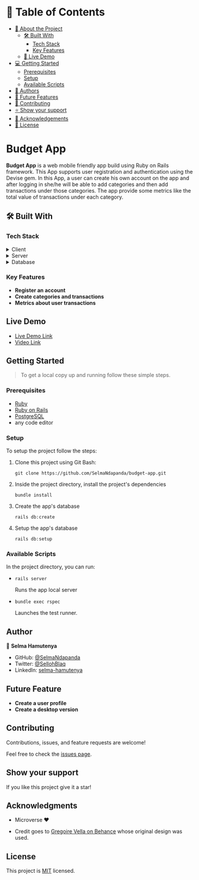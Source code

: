 # 📗 Table of Contents

- [📖 About the Project](#[project])
  - [🛠 Built With](#built-with)
    - [Tech Stack](#tech-stack)
    - [Key Features](#key-features)
  - [🚀 Live Demo](#live-demo)
- [💻 Getting Started](#getting-started)
  - [Prerequisites](#prerequisites)
  - [Setup](#setup)
  - [Available Scripts](#available-scripts)
- [👥 Authors](#author)
- [🔭 Future Features](#future-features)
- [🤝 Contributing](#contributing)
- [⭐️ Show your support](#support)
- [🙏 Acknowledgements](#acknowledgments)
- [📝 License](#license)


# Budget App


**Budget App** is a web mobile friendly app build using Ruby on Rails framework. This App supports user registration and authentication using the Devise gem. In this App, a user can create his own account on the app and after logging in she/he will be able to add categories and then add transactions under those categories. The app provide some metrics like the total value of transactions under each category.

## 🛠 Built With <a name="built-with"></a>

### Tech Stack <a name="tech-stack"></a>

<details>
  <summary>Client</summary>
  <ul>
    <li>HTML, CSS</li>
    <li>JavaScript</li>
  </ul>
</details>

<details>
  <summary>Server</summary>
  <ul>
    <li>Ruby on Rails</li>
  </ul>
</details>

<details>
<summary>Database</summary>
  <ul>
    <li><a href="https://www.postgresql.org/">PostgreSQL</a></li>
  </ul>
</details>

### Key Features

- **Register an account**
- **Create categories and transactions**
- **Metrics about user transactions**

## Live Demo 

- [Live Demo Link]()
- [Video Link]()

## Getting Started 

> To get a local copy up and running follow these simple steps.

### Prerequisites

  - <a href="https://www.ruby-lang.org/en/news/2022/11/24/ruby-3-1-3-released/">Ruby</a>
  - <a href="https://rubyonrails.org/">Ruby on Rails</a>
  - <a href="https://www.postgresql.org/">PostgreSQL</a>
  - any code editor

### Setup

To setup the project follow the steps:

1. Clone this project using Git Bash: 
    ``` 
    git clone https://github.com/SelmaNdapanda/budget-app.git
    ```
  
2. Inside the project directory, install the project's dependencies
    ```
    bundle install
    ``` 

3. Create the app's database
    ```
    rails db:create
    ``` 

4. Setup the app's database
    ```
    rails db:setup
    ``` 


### Available Scripts

In the project directory, you can run:

- ```
  rails server
  ```
  Runs the app local server

- ```
  bundle exec rspec
  ```
  Launches the test runner.

## Author

👤 **Selma Hamutenya**

- GitHub: [@SelmaNdapanda](https://github.com/SelmaNdapanda)
- Twitter: [@SellohBlaq](https://twitter.com/sellohBlaq)
- LinkedIn: [selma-hamutenya](www.linkedin.com/in/selma-hamutenya)

## Future Feature

- **Create a user profile**
- **Create a desktop version**

## Contributing 

Contributions, issues, and feature requests are welcome!

Feel free to check the [issues page](../../issues/).

## Show your support <a name="support"></a>

If you like this project give it a star!

## Acknowledgments 

- Microverse ❤️ 

- Credit goes to [Gregoire Vella on Behance](https://www.behance.net/gregoirevella) whose original design was used.

## License 

This project is [MIT](./LICENSE) licensed.
